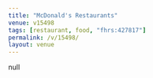 ```yaml
---
title: "McDonald's Restaurants"
venue: v15498
tags: [restaurant, food, "fhrs:427817"]
permalink: /v/15498/
layout: venue
---
```

null